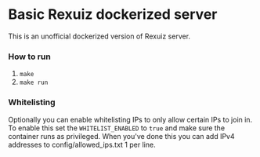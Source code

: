 # Basic Rexuiz dockerized server

This is an unofficial dockerized version of Rexuiz server.


### How to run

1. `make`
2. `make run`

### Whitelisting

Optionally you can enable whitelisting IPs to only allow certain IPs to join in.
To enable this set the `WHITELIST_ENABLED` to `true` and make sure the container runs as privileged.
When you've done this you can add IPv4 addresses to config/allowed_ips.txt 1 per line.